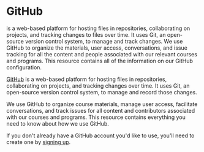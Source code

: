 # GitHub

 is a web-based platform for hosting files in repositories, collaborating on projects, and tracking changes to files over time. It uses Git, an open-source version control system, to manage and track changes. We use GitHub to organize the materials, user access, conversations, and issue tracking for all the content and people associated with our relevant courses and programs. This resource contains all of the information on our GitHub configuration.


[GitHub](https://github.com/) is a web-based platform for hosting files in repositories, collaborating on projects, and tracking changes over time. It uses Git, an open-source version control system, to manage and record those changes.

We use GitHub to organize course materials, manage user access, facilitate conversations, and track issues for all content and contributors associated with our courses and programs. This resource contains everything you need to know about how we use GitHub.

If you don't already have a GitHub account you'd like to use, you'll need to create one by [signing up](https://github.com/signup).